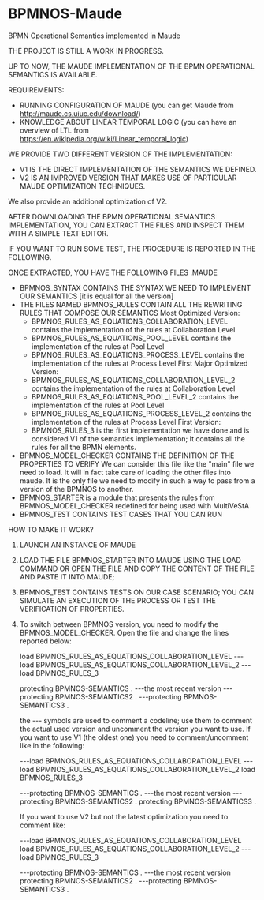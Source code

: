 # BPMNOS-Maude
BPMN Operational Semantics implemented in Maude

THE PROJECT IS STILL A WORK IN PROGRESS.

UP TO NOW, THE MAUDE IMPLEMENTATION OF THE BPMN OPERATIONAL SEMANTICS IS AVAILABLE.

REQUIREMENTS:
- RUNNING CONFIGURATION OF MAUDE (you can get Maude from http://maude.cs.uiuc.edu/download/)
- KNOWLEDGE ABOUT LINEAR TEMPORAL LOGIC (you can have an overview of LTL from https://en.wikipedia.org/wiki/Linear_temporal_logic)

WE PROVIDE TWO DIFFERENT VERSION OF THE IMPLEMENTATION:

- V1 IS THE DIRECT IMPLEMENTATION OF THE SEMANTICS WE DEFINED.
- V2 IS AN IMPROVED VERSION THAT MAKES USE OF PARTICULAR MAUDE OPTIMIZATION TECHNIQUES.

We also provide an additional optimization of V2.

AFTER DOWNLOADING THE BPMN OPERATIONAL SEMANTICS IMPLEMENTATION, YOU CAN EXTRACT
THE FILES AND INSPECT THEM WITH A SIMPLE TEXT EDITOR.

IF YOU WANT TO RUN SOME TEST, THE PROCEDURE IS REPORTED IN THE FOLLOWING.

ONCE EXTRACTED, YOU HAVE THE FOLLOWING FILES .MAUDE
- BPMNOS_SYNTAX CONTAINS THE SYNTAX WE NEED TO IMPLEMENT OUR SEMANTICS [it is equal for all the version]
- THE FILES NAMED BPMNOS_RULES CONTAIN ALL THE REWRITING RULES THAT COMPOSE OUR SEMANTICS
  Most Optimized Version:
  - BPMNOS_RULES_AS_EQUATIONS_COLLABORATION_LEVEL contains the implementation of the rules at Collaboration Level
  - BPMNOS_RULES_AS_EQUATIONS_POOL_LEVEL contains the implementation of the rules at Pool Level
  - BPMNOS_RULES_AS_EQUATIONS_PROCESS_LEVEL contains the implementation of the rules at Process Level
  First Major Optimized Version:
  - BPMNOS_RULES_AS_EQUATIONS_COLLABORATION_LEVEL_2 contains the implementation of the rules at Collaboration Level
  - BPMNOS_RULES_AS_EQUATIONS_POOL_LEVEL_2 contains the implementation of the rules at Pool Level
  - BPMNOS_RULES_AS_EQUATIONS_PROCESS_LEVEL_2 contains the implementation of the rules at Process Level
  First Version:
  - BPMNOS_RULES_3 is the first implementation we have done and is considered V1 of the semantics implementation;
    It contains all the rules for all the BPMN elements.
- BPMNOS_MODEL_CHECKER CONTAINS THE DEFINITION OF THE PROPERTIES TO VERIFY
  We can consider this file like the "main" file we need to load. It will in fact take care of loading the other files into maude.
  It is the only file we need to modify in such a way to pass from a version of the BPMNOS to another.
- BPMNOS_STARTER is a module that presents the rules from BPMNOS_MODEL_CHECKER redefined for being used with MultiVeStA
- BPMNOS_TEST CONTAINS TEST CASES THAT YOU CAN RUN

HOW TO MAKE IT WORK?

1) LAUNCH AN INSTANCE OF MAUDE
2) LOAD THE FILE BPMNOS_STARTER INTO MAUDE USING THE LOAD COMMAND OR OPEN THE FILE AND
COPY THE CONTENT OF THE FILE AND PASTE IT INTO MAUDE;
3) BPMNOS_TEST CONTAINS TESTS ON OUR CASE SCENARIO; YOU CAN SIMULATE AN EXECUTION
OF THE PROCESS OR TEST THE VERIFICATION OF PROPERTIES.
4) To switch between BPMNOS version, you need to modify the BPMNOS_MODEL_CHECKER.
   Open the file and change the lines reported below:

    load BPMNOS_RULES_AS_EQUATIONS_COLLABORATION_LEVEL
    ---load BPMNOS_RULES_AS_EQUATIONS_COLLABORATION_LEVEL_2
    ---load BPMNOS_RULES_3

    protecting BPMNOS-SEMANTICS . ---the most recent version
    ---protecting BPMNOS-SEMANTICS2 .
    ---protecting BPMNOS-SEMANTICS3 .

    the --- symbols are used to comment a codeline; use them to comment the actual used version
    and uncomment the version you want to use. If you want to use V1 (the oldest one) you need
    to comment/uncomment like in the following:

    ---load BPMNOS_RULES_AS_EQUATIONS_COLLABORATION_LEVEL
    ---load BPMNOS_RULES_AS_EQUATIONS_COLLABORATION_LEVEL_2
    load BPMNOS_RULES_3

    ---protecting BPMNOS-SEMANTICS . ---the most recent version
    ---protecting BPMNOS-SEMANTICS2 .
    protecting BPMNOS-SEMANTICS3 .

    If you want to use V2 but not the latest optimization you need to comment like:

    ---load BPMNOS_RULES_AS_EQUATIONS_COLLABORATION_LEVEL
    load BPMNOS_RULES_AS_EQUATIONS_COLLABORATION_LEVEL_2
    ---load BPMNOS_RULES_3

    ---protecting BPMNOS-SEMANTICS . ---the most recent version
    protecting BPMNOS-SEMANTICS2 .
    ---protecting BPMNOS-SEMANTICS3 .



